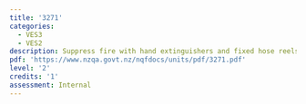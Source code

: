 ```yaml
---
title: '3271'
categories:
  - VES3
  - VES2
description: Suppress fire with hand extinguishers and fixed hose reels
pdf: 'https://www.nzqa.govt.nz/nqfdocs/units/pdf/3271.pdf'
level: '2'
credits: '1'
assessment: Internal
---
```


